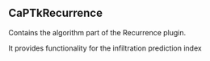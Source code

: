 ## CaPTkRecurrence

Contains the algorithm part of the Recurrence plugin.

It provides functionality for the infiltration prediction index


